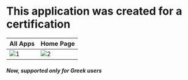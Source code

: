# This application was created for a certification
| All Apps | Home Page |
| --- | --- |
| ![1](https://github.com/theogera/EventsApp/assets/111714162/c84877dc-d7f4-4f3a-9760-6086d59b2a63) | ![2](https://github.com/theogera/EventsApp/assets/111714162/ac7f4e15-d39a-4314-9ce5-ce1a3a04532c) |

#### *Now, supported only for Greek users*
